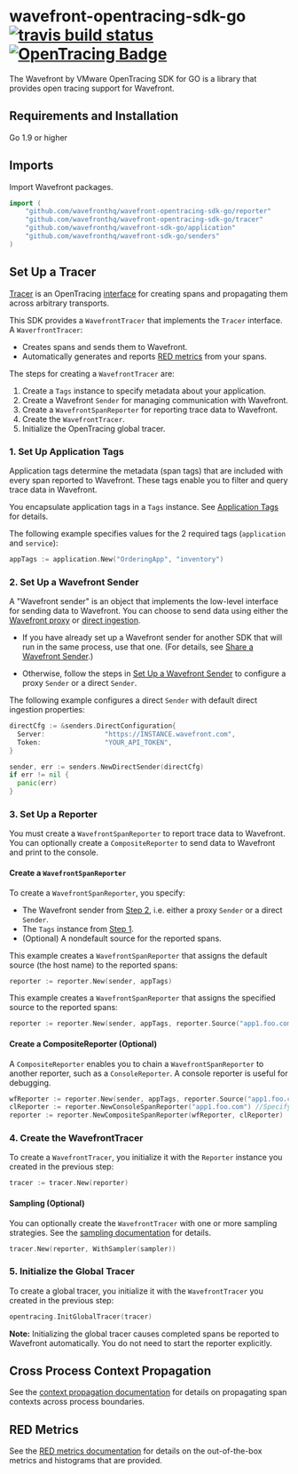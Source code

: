 # wavefront-opentracing-sdk-go [![travis build status](https://travis-ci.com/wavefrontHQ/wavefront-opentracing-sdk-go.svg?branch=master)](https://travis-ci.com/wavefrontHQ/wavefront-opentracing-sdk-go) [![OpenTracing Badge](https://img.shields.io/badge/OpenTracing-enabled-blue.svg)](http://opentracing.io)

The Wavefront by VMware OpenTracing SDK for GO is a library that provides open tracing support for Wavefront.

## Requirements and Installation

Go 1.9 or higher

## Imports

Import Wavefront packages.

```go
import (
	"github.com/wavefronthq/wavefront-opentracing-sdk-go/reporter"
	"github.com/wavefronthq/wavefront-opentracing-sdk-go/tracer"
	"github.com/wavefronthq/wavefront-sdk-go/application"
	"github.com/wavefronthq/wavefront-sdk-go/senders"
)
```

## Set Up a Tracer

[Tracer](https://github.com/opentracing/specification/blob/master/specification.md#tracer) is an OpenTracing [interface](https://github.com/opentracing/opentracing-java#initialization) for creating spans and propagating them across arbitrary transports.

This SDK provides a `WavefrontTracer` that implements the `Tracer` interface. A `WaverfrontTracer`:
* Creates spans and sends them to Wavefront. 
* Automatically generates and reports [RED metrics](https://github.com/wavefrontHQ/wavefront-opentracing-sdk-java/blob/master/docs/metrics.md) from your spans. 

The steps for creating a `WavefrontTracer` are:

1. Create a `Tags` instance to specify metadata about your application.
2. Create a Wavefront `Sender` for managing communication with Wavefront.
3. Create a `WavefrontSpanReporter` for reporting trace data to Wavefront.
4. Create the `WavefrontTracer`.
5. Initialize the OpenTracing global tracer.

### 1. Set Up Application Tags

Application tags determine the metadata (span tags) that are included with every span reported to Wavefront. These tags enable you to filter and query trace data in Wavefront.

You encapsulate application tags in a `Tags` instance. See [Application Tags](https://github.com/wavefrontHQ/wavefront-sdk-go/blob/master/docs/apptags.md) for details. 

The following example specifies values for the 2 required tags (`application` and `service`):

```go
appTags := application.New("OrderingApp", "inventory")
```


### 2. Set Up a Wavefront Sender

A "Wavefront sender" is an object that implements the low-level interface for sending data to Wavefront. You can choose to send data using either the [Wavefront proxy](https://docs.wavefront.com/proxies.html) or [direct ingestion](https://docs.wavefront.com/direct_ingestion.html).

* If you have already set up a Wavefront sender for another SDK that will run in the same process, use that one. (For details, see [Share a Wavefront Sender](https://github.com/wavefrontHQ/wavefront-sdk-go/blob/master/docs/sender.md#share-a-wavefront-sender).)

* Otherwise, follow the steps in [Set Up a Wavefront Sender](https://github.com/wavefrontHQ/wavefront-sdk-go/blob/master/docs/sender.md) to configure a proxy `Sender` or a direct `Sender`.

The following example configures a direct `Sender` with default direct ingestion properties:

```go
directCfg := &senders.DirectConfiguration{
  Server:               "https://INSTANCE.wavefront.com",
  Token:                "YOUR_API_TOKEN",
}

sender, err := senders.NewDirectSender(directCfg)
if err != nil {
  panic(err)
}
```

### 3. Set Up a Reporter

You must create a `WavefrontSpanReporter` to report trace data to Wavefront. You can optionally create a `CompositeReporter` to send data to Wavefront and print to the console.

#### Create a `WavefrontSpanReporter`

To create a `WavefrontSpanReporter`, you specify:

* The Wavefront sender from [Step 2](#2-set-up-a-wavefront-sender), i.e. either a proxy `Sender` or a direct `Sender`.
* The `Tags` instance from [Step 1](#1-set-up-application-tags).
* (Optional) A nondefault source for the reported spans. 

This example creates a `WavefrontSpanReporter` that assigns the default source (the host name) to the reported spans:

```GO
reporter := reporter.New(sender, appTags)
```

This example creates a `WavefrontSpanReporter` that assigns the specified source to the reported spans:

```GO
reporter := reporter.New(sender, appTags, reporter.Source("app1.foo.com"))
```

#### Create a CompositeReporter (Optional)

A `CompositeReporter` enables you to chain a `WavefrontSpanReporter` to another reporter, such as a `ConsoleReporter`. A console reporter is useful for debugging.

```GO
wfReporter := reporter.New(sender, appTags, reporter.Source("app1.foo.com"))
clReporter := reporter.NewConsoleSpanReporter("app1.foo.com") //Specify the same source you used for the WavefrontSpanReporter
reporter := reporter.NewCompositeSpanReporter(wfReporter, clReporter)
```

### 4. Create the WavefrontTracer

To create a `WavefrontTracer`, you initialize it with the `Reporter` instance you created in the previous step:

```GO
tracer := tracer.New(reporter)
```

#### Sampling (Optional)

You can optionally create the `WavefrontTracer` with one or more sampling strategies. See the [sampling documentation](https://github.com/wavefrontHQ/wavefront-opentracing-sdk-go/blob/master/docs/sampling.md) for details.

```GO
tracer.New(reporter, WithSampler(sampler))
```

### 5. Initialize the Global Tracer

To create a global tracer, you initialize it with the `WavefrontTracer` you created in the previous step:

```GO
opentracing.InitGlobalTracer(tracer)
```

**Note:** Initializing the global tracer causes completed spans be reported to Wavefront automatically.
You do not need to start the reporter explicitly.

## Cross Process Context Propagation
See the [context propagation documentation](https://github.com/wavefrontHQ/wavefront-opentracing-sdk-go/tree/master/docs/contextpropagation.md) for details on propagating span contexts across process boundaries.


## RED Metrics
See the [RED metrics documentation](https://github.com/wavefrontHQ/wavefront-opentracing-sdk-java/blob/master/docs/metrics.md) for details on the out-of-the-box metrics and histograms that are provided.
